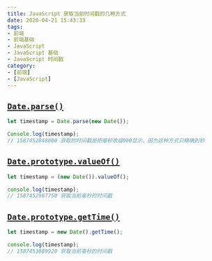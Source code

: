 ```yaml
---
title: JavaScript 获取当前时间戳的几种方式
date: 2020-04-21 15:43:33
tags:
- 前端
- 前端基础
- JavaScript
- JavaScript 基础
- JavaScript 时间戳
category:
- [前端]
- [JavaScript]
---
```


## [`Date.parse()`](https://developer.mozilla.org/en-US/docs/Web/JavaScript/Reference/Global_Objects/Date/parse)

```javascript
let timestamp = Date.parse(new Date());

Console.log(timestamp);
// 1587452848000 获取的时间戳是把毫秒改成000显示，因为这种方式只精确到秒
```

## [`Date.prototype.valueOf()`](https://developer.mozilla.org/en-US/docs/Web/JavaScript/Reference/Global_Objects/Object/valueOf)

```javascript
let timestamp = (new Date()).valueOf();

console.log(timestamp);
// 1587452987750 获取当前毫秒的时间戳
```

## [`Date.prototype.getTime()`](https://developer.mozilla.org/en-US/docs/Web/JavaScript/Reference/Global_Objects/Date/getTime)

```javascript
let timestamp = new Date().getTime();

console.log(timestamp);
// 1587453889920 获取当前毫秒的时间戳
```
